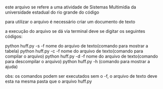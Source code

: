 este arquivo se refere a uma atividade de Sistemas Multimídia da universidade estadual do rio grande do código

para utilizar o arquivo é necessário criar um documento de texto

a execução do arquivo se dá via terminal deve se digitar  os seguintes códigos:

python huff.py -s -f nome do arquivo de texto(comando para mostrar a tabela) 
python huff.py -c -f nome do arquivo de texto(comando para compilar o arquivo)
python huff.py -d -f nome do arquivo de texto(comando para descompilar o arquivo)
python huff.py -h (comando para mostrar a ajuda)

obs: os comandos podem ser executados sem o -f, o arquivo de texto deve esta na mesma pasta que o arquivo huff.py
